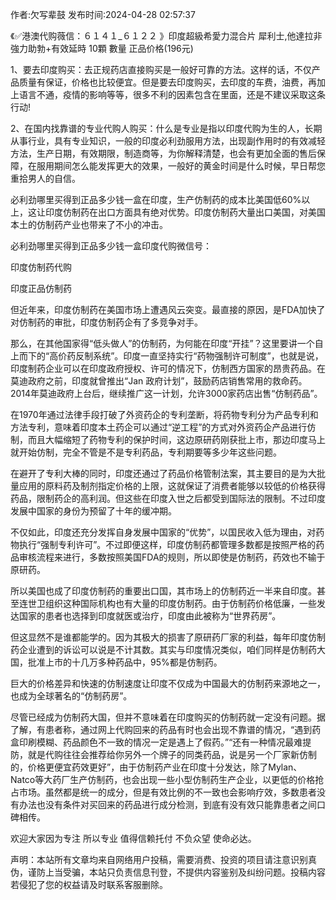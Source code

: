 <p>作者:欠写辈鼓 发布时间:2024-04-28 02:57:37</p>
<p>《✅港澳代购薇信：６１４１_６１２２ 》印度超級希愛力混合片 犀利士,他達拉非 強力助勃+有效延時 10顆 數量 正品价格(196元) </p>
									<p>1、要去印度购买：去正规药店直接购买是一般好可靠的方法。这样的话，不仅产品质量有保证，价格也比较便宜。但是要去印度购买，去印度的车费，油费，再加上语言不通，疫情的影响等等，很多不利的因素包含在里面，还是不建议采取这条行动!</p><p>2、在国内找靠谱的专业代购人购买：什么是专业是指以印度代购为生的人，长期从事行业，具有专业知识，一般的印度必利劲服用方法，出现副作用时的有效减轻方法，生产日期，有效期限，制造商等，为你解释清楚，也会有更加全面的售后保障，在服用期间怎么能发挥更大的效果，一般好的黄金时间是什么时候，早日帮您重拾男人的自信。</p><p>必利劲哪里买得到正品多少钱一盒在印度，生产仿制药的成本比美国低60%以上，这让印度仿制药在出口方面具有绝对优势。印度仿制药大量出口美国，对美国本土的仿制药产业也带来了不小的冲击。</p><p></p><p>必利劲哪里买得到正品多少钱一盒印度代购微信号：</p><p>印度仿制药代购</p><p>印度正品仿制药</p><p>但近年来，印度仿制药在美国市场上遭遇风云突变。最直接的原因，是FDA加快了对仿制药的审批，印度仿制药企有了多竞争对手。</p><p>那么，在其他国家得“低头做人”的仿制药，为何能在印度“开挂”？这里要讲一个自上而下的“高价药反制系统”。印度一直坚持实行“药物强制许可制度”，也就是说，印度制药企业可以在印度政府授权、许可的情况下，仿制西方国家的昂贵药品。在莫迪政府之前，印度就曾推出“Jan 政府计划”，鼓励药店销售常用的救命药。2014年莫迪政府上台后，继续推广这一计划，允许3000家药店出售“仿制药品”。</p><p></p><p>在1970年通过法律手段打破了外资药企的专利垄断，将药物专利分为产品专利和方法专利，意味着印度本土药企可以通过“逆工程”的方式对外资药企产品进行仿制，而且大幅缩短了药物专利的保护时间，这边原研药刚获批上市，那边印度马上就开始仿制，完全不管是不是专利药品，专利期要等多少年这些问题。</p><p>在避开了专利大棒的同时，印度还通过了药品价格管制法案，其主要目的是为大批量应用的原料药及制剂指定价格的上限，这就保证了消费者能够以较低的价格获得药品，限制药企的高利润。但这些在印度入世之后都受到国际法的限制。不过印度发展中国家的身份为预留了十年的缓冲期。</p><p>不仅如此，印度还充分发挥自身发展中国家的“优势”，以国民收入低为理由，对药物执行“强制专利许可”。不过即便这样，印度仿制药都管理多数都是按照严格的药品审核流程来进行，多数按照美国FDA的规则，所以即使是仿制药，药效也不输于原研药。</p><p>所以美国也成了印度仿制药的重要出口国，其市场上的仿制药近一半来自印度。甚至连世卫组织这种国际机构也有大量的印度仿制药。由于仿制药价格低廉，一些发达国家的患者也选择到印度就医或治疗，印度由此被称为“世界药房”。</p><p></p><p>但这显然不是谁都能学的。因为其极大的损害了原研药厂家的利益，每年印度仿制药企业遭到的诉讼可以说是不计其数。其实与印度情况类似，咱们同样是仿制药大国，批准上市的十几万多种药品中，95%都是仿制药。</p><p>巨大的价格差异和快速的仿制速度让印度不仅成为中国最大的仿制药来源地之一，也成为全球著名的“仿制药房”。</p><p>尽管已经成为仿制药大国，但并不意味着在印度购买的仿制药就一定没有问题。据了解，有患者称，通过网上代购回来的药品有时也会出现不靠谱的情况，“遇到药盒印刷模糊、药品颜色不一致的情况一定是遇上了假药。”“还有一种情况最难提防，就是代购往往会推荐给你另外一个牌子的同类药品，说是另一个厂家新仿制的，价格更便宜药效更好”，由于仿制药产业在印度十分发达，除了Mylan、Natco等大药厂生产仿制药，也会出现一些小型仿制药生产企业，以更低的价格抢占市场。虽然都是统一的成分，但是有效比例的不一致也会影响疗效，多数患者没有办法也没有条件对买回来的药品进行成分检测，到底有没有效只能靠患者之间口碑相传。</p><p>欢迎大家因为专注 所以专业 值得信赖托付 不负众望 使命必达。</p>				声明：本站所有文章均来自网络用户投稿，需要消费、投资的项目请注意识别真伪，谨防上当受骗，本站只负责信息刊登，不提供内容鉴别及纠纷问题。投稿内容若侵犯了您的权益请及时联系客服删除。				
